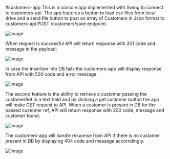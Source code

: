 #customers-app
This is a console app implemented with Swing to connect to customers-api. The app features a button to load csv files from local drive and a send file button to post an array of Customers in Json format to customers-api POST /customers/save endpoint

![image](https://github.com/segovelo/customers-app/assets/44499182/b6dfbb73-022b-4043-87fd-c76792aa6f63)

When request is successful API will return response with 201 code and message in the payload:

![image](https://github.com/segovelo/customers-app/assets/44499182/4e829075-b850-44e3-bfed-f2aed35c8eb7)

In case the insertion into DB fails the customers-app will display response from API with 500 code and error message:

![image](https://github.com/segovelo/customers-app/assets/44499182/af96b722-47fb-4c5e-905f-19a824f3cc2e)

The second feature is the ability to retrieve a customer passing the customerRef in a text field and by clicking 
a get customer button the app will make GET request to API. When a customer is present in DB for the passed customer ref, API will return response with 200 code, message and customer found.

![image](https://github.com/segovelo/customers-app/assets/44499182/6522fdae-00ba-4487-a8b7-350bfc2e45b6)

The customers-app will handle response from API if there is no customer present in DB by displaying 404 code and message accorndingly.

![image](https://github.com/segovelo/customers-app/assets/44499182/5bc95ee5-75a5-4db5-bafd-173c95cea5de)

